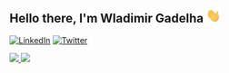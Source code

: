 <h2> Hello there, I'm Wladimir Gadelha <img src="https://raw.githubusercontent.com/ABSphreak/ABSphreak/master/gifs/Hi.gif" height="25px"> </h2>

[ ![LinkedIn](https://img.shields.io/badge/LinkedIn-4682B4?style=for-the-badge&logo=linkedin&logoColor=white)](https://www.linkedin.com/) [![Twitter](https://img.shields.io/badge/Twitter-1E90FF?style=for-the-badge&logo=twitter&logoColor=white)](https://twitter.com/VlaadX_) 



<div>
  <a href="https://github.com/VlaadX">
  <img height="160em" src="https://github-readme-stats.vercel.app/api?username=VlaadX&show_icons=&theme=shadow_blue&include_all_commits=true&count_private=true"/>
  <img height="160em" src="https://github-readme-stats.vercel.app/api/top-langs/?username=VlaadX&layout=compact&langs_count=7&theme=shadow_blue"/>
</div>
